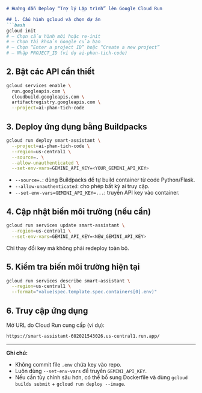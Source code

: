 ````markdown
# Hướng dẫn Deploy “Trợ lý Lập trình” lên Google Cloud Run

## 1. Cấu hình gcloud và chọn dự án
```bash
gcloud init
# – Chọn cấu hình mới hoặc re-init
# – Chọn tài khoản Google của bạn
# – Chọn “Enter a project ID” hoặc “Create a new project”
# – Nhập PROJECT_ID (ví dụ ai-phan-tich-code)
````

## 2. Bật các API cần thiết

```bash
gcloud services enable \
  run.googleapis.com \
  cloudbuild.googleapis.com \
  artifactregistry.googleapis.com \
  --project=ai-phan-tich-code
```

## 3. Deploy ứng dụng bằng Buildpacks

```bash
gcloud run deploy smart-assistant \
  --project=ai-phan-tich-code \
  --region=us-central1 \
  --source=. \
  --allow-unauthenticated \
  --set-env-vars=GEMINI_API_KEY=<YOUR_GEMINI_API_KEY>
```

* `--source=.`: dùng Buildpacks để tự build container từ code Python/Flask.
* `--allow-unauthenticated`: cho phép bất kỳ ai truy cập.
* `--set-env-vars=GEMINI_API_KEY=...`: truyền API key vào container.

## 4. Cập nhật biến môi trường (nếu cần)

```bash
gcloud run services update smart-assistant \
  --region=us-central1 \
  --set-env-vars=GEMINI_API_KEY=<NEW_GEMINI_API_KEY>
```

Chỉ thay đổi key mà không phải redeploy toàn bộ.

## 5. Kiểm tra biến môi trường hiện tại

```bash
gcloud run services describe smart-assistant \
  --region=us-central1 \
  --format="value(spec.template.spec.containers[0].env)"
```

## 6. Truy cập ứng dụng

Mở URL do Cloud Run cung cấp (ví dụ):

```
https://smart-assistant-602021543026.us-central1.run.app/
```

---

**Ghi chú:**

* Không commit file `.env` chứa key vào repo.
* Luôn dùng `--set-env-vars` để truyền `GEMINI_API_KEY`.
* Nếu cần tùy chỉnh sâu hơn, có thể bổ sung Dockerfile và dùng `gcloud builds submit` + `gcloud run deploy --image`.

```
```
